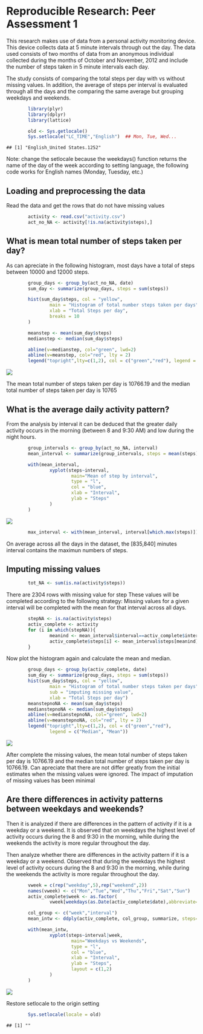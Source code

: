 # Reproducible Research: Peer Assessment 1
This research makes use of data from a personal activity monitoring device. This device collects data at 5 minute intervals through out the day. 
The data used consists of two months of data from an anonymous individual collected during the months of October and November, 2012 and include the number of steps taken in 5 minute intervals each day.

The study consists of comparing the total steps per day with vs without missing values. 
In addition, the average of steps per interval is evaluated through all the days and the comparing the same average but grouping weekdays and weekends.


```r
        library(plyr)
        library(dplyr)
        library(lattice)

        old <- Sys.getlocale()
        Sys.setlocale("LC_TIME","English")  ## Mon, Tue, Wed...
```

```
## [1] "English_United States.1252"
```
Note: change the setlocale because the weekdays() function returns the name of the day of the week according to setting language, the following code works for English names (Monday, Tuesday, etc.)


## Loading and preprocessing the data
Read the data and get the rows that do not have missing values

```r
        activity <- read.csv("activity.csv")
        act_no_NA <- activity[!is.na(activity$steps),]
```


## What is mean total number of steps taken per day?
As can apreciate in the following histogram, most days have a total of steps between 10000 and 12000 steps.


```r
        group_days <- group_by(act_no_NA, date)
        sum_day <- summarize(group_days, steps = sum(steps))

        hist(sum_day$steps, col = "yellow", 
                main = "Histogram of total number steps taken per days",
                xlab = "Total Steps per day",
                breaks = 10
        )

        meanstep <- mean(sum_day$steps)
        medianstep <- median(sum_day$steps)

        abline(v=medianstep, col="green", lwd=2)
        abline(v=meanstep, col="red", lty = 2)
        legend("topright",lty=c(1,2), col = c("green","red"), legend = c("Median", "Mean"))
```

![](PA1_template_files/figure-html/unnamed-chunk-3-1.png)<!-- -->

The mean total number of steps taken per day is 10766.19 and the median total number of steps taken per day is 10765



## What is the average daily activity pattern?
From the analysis by interval it can be deduced that the greater daily activity occurs in the morning (between 8 and 9:30 AM) and low during the night hours.


```r
        group_intervals <- group_by(act_no_NA, interval)
        mean_interval <- summarize(group_intervals, steps = mean(steps))

        with(mean_interval,
                xyplot(steps~interval, 
                        main="Mean of step by interval", 
                        type = "l", 
                        col = "blue", 
                        xlab = "Interval", 
                        ylab = "Steps"
                )
        )
```

![](PA1_template_files/figure-html/unnamed-chunk-4-1.png)<!-- -->

```r
        max_interval <- with(mean_interval, interval[which.max(steps)])
```
On average across all the days in the dataset, the [835,840] minutes interval contains the maximun numbers of steps.


## Imputing missing values

```r
        tot_NA <- sum(is.na(activity$steps))
```
There are 2304 rows with missing value for step
These values will be completed according to the following strategy:
 Missing values for a given interval will be completed with the mean for that interval across all days.

 

```r
        stepNA <- is.na(activity$steps)
        activ_complete <- activity
        for (i in which(stepNA)){
                meanind <- mean_interval$interval==activ_complete$interval[i]
                activ_complete$steps[i] <- mean_interval$steps[meanind]
        }
```

Now plot the histogram again and calculate the mean and median.

```r
        group_days <- group_by(activ_complete, date)
        sum_day <- summarize(group_days, steps = sum(steps))
        hist(sum_day$steps, col = "yellow", 
                main = "Histogram of total number steps taken per days",
                sub = "imputing missing value",
                xlab = "Total Steps per day")
        meanstepnoNA <- mean(sum_day$steps)
        medianstepnoNA <- median(sum_day$steps)
        abline(v=medianstepnoNA, col="green", lwd=2)
        abline(v=meanstepnoNA, col="red", lty = 2)
        legend("topright",lty=c(1,2), col = c("green","red"), 
                legend = c("Median", "Mean"))
```

![](PA1_template_files/figure-html/unnamed-chunk-7-1.png)<!-- -->

After complete the missing values, the mean total number of steps taken per day is 10766.19 and the median total number of steps taken per day is 10766.19. Can apreciate that there are not differ greatly from the initial estimates when the missing values were ignored. The impact of imputation of missing values has been minimal


## Are there differences in activity patterns between weekdays and weekends?
Then it is analyzed if there are differences in the pattern of activity if it is a weekday or a weekend. It is observed that on weekdays the highest level of activity occurs during the 8 and 9:30 in the morning, while during the weekends the activity is more regular throughout the day.


Then analyze whether there are differences in the activity pattern if it is a weekday or a weekend. Observed that during the weekdays the highest level of activity occurs during the 8 and 9:30 in the morning, while during the weekends the activity is more regular throughout the day.


```r
        vweek = c(rep("weekday",5),rep("weekend",2))
        names(vweek) <- c("Mon","Tue","Wed","Thu","Fri","Sat","Sun")
        activ_complete$week <- as.factor(
                vweek[weekdays(as.Date(activ_complete$date),abbreviate=TRUE)])

        col_group <- c("week","interval")
        mean_intw <- ddply(activ_complete, col_group, summarize, steps=mean(steps))

        with(mean_intw,
                xyplot(steps~interval|week, 
                        main="Weekdays vs Weekends", 
                        type = "l", 
                        col = "blue", 
                        xlab = "Interval", 
                        ylab = "Steps",
                        layout = c(1,2)
                )
        )
```

![](PA1_template_files/figure-html/unnamed-chunk-8-1.png)<!-- -->

Restore setlocale to the origin setting

```r
        Sys.setlocale(locale = old)
```

```
## [1] ""
```
